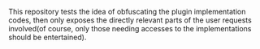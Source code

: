 This repository tests the idea of obfuscating the plugin implementation codes, then only exposes the directly relevant parts of the user requests involved(of course, only those needing accesses to the implementations should be entertained).
